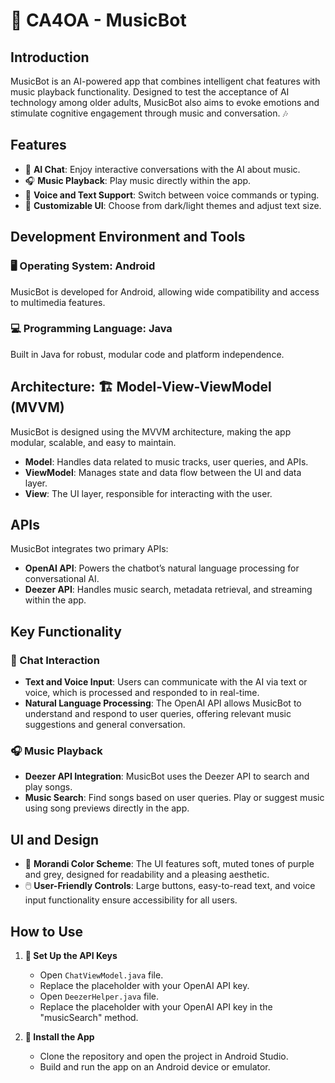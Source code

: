 # 🎵 CA4OA - MusicBot

## Introduction  
MusicBot is an AI-powered app that combines intelligent chat features with music playback functionality. 
Designed to test the acceptance of AI technology among older adults, MusicBot also aims to evoke emotions and stimulate cognitive engagement through music and conversation. 🎶

## Features  
- 💬 **AI Chat**: Enjoy interactive conversations with the AI about music.
- 🎧 **Music Playback**: Play music directly within the app.
- 🔄 **Voice and Text Support**: Switch between voice commands or typing.
- 🌈 **Customizable UI**: Choose from dark/light themes and adjust text size.

## Development Environment and Tools  

### 🖥️ Operating System: Android  
MusicBot is developed for Android, allowing wide compatibility and access to multimedia features.

### 💻 Programming Language: Java  
Built in Java for robust, modular code and platform independence.

## Architecture: 🏗️ Model-View-ViewModel (MVVM)  
MusicBot is designed using the MVVM architecture, making the app modular, scalable, and easy to maintain.

- **Model**: Handles data related to music tracks, user queries, and APIs.
- **ViewModel**: Manages state and data flow between the UI and data layer.
- **View**: The UI layer, responsible for interacting with the user.

## APIs  
MusicBot integrates two primary APIs:
- **OpenAI API**: Powers the chatbot’s natural language processing for conversational AI.
- **Deezer API**: Handles music search, metadata retrieval, and streaming within the app.

## Key Functionality

### 💬 Chat Interaction  
- **Text and Voice Input**: Users can communicate with the AI via text or voice, which is processed and responded to in real-time.
- **Natural Language Processing**: The OpenAI API allows MusicBot to understand and respond to user queries, offering relevant music suggestions and general conversation.

### 🎧 Music Playback  
- **Deezer API Integration**: MusicBot uses the Deezer API to search and play songs. 
- **Music Search**: Find songs based on user queries. Play or suggest music using song previews directly in the app.

## UI and Design  
- 🎨 **Morandi Color Scheme**: The UI features soft, muted tones of purple and grey, designed for readability and a pleasing aesthetic.
- 🖱️ **User-Friendly Controls**: Large buttons, easy-to-read text, and voice input functionality ensure accessibility for all users.

## How to Use

1. **🔑 Set Up the API Keys**  
   - Open `ChatViewModel.java` file.
   - Replace the placeholder with your OpenAI API key.
   - Open `DeezerHelper.java` file.
   - Replace the placeholder with your OpenAI API key in the "musicSearch" method.

2. **📲 Install the App**
   - Clone the repository and open the project in Android Studio.
   - Build and run the app on an Android device or emulator.
